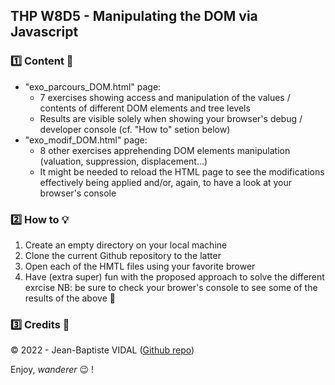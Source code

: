 ## THP W8D5 - Manipulating the DOM via Javascript

### :one: Content :scroll:
  
- "exo_parcours_DOM.html" page:  
  - 7 exercises showing access and manipulation of the values / contents of different DOM elements and tree levels  
  - Results are visible solely when showing your browser's debug / developer console (cf. "How to" setion below)  
- "exo_modif_DOM.html" page:  
    - 8 other exercises apprehending DOM elements manipulation (valuation, suppression, displacement...)  
    - It might be needed to reload the HTML page to see the modifications effectively being applied and/or, again, to have a look at your browser's console  
  
### :two: How to :bulb:
  
1. Create an empty directory on your local machine
2. Clone the current Github repository to the latter
3. Open each of the HMTL files using your favorite brower
4. Have (extra super) fun with the proposed approach to solve the different exrcise 
NB: be sure to check your brower's console to see some of the results of the above :eyes:
  
### :three: Credits :closed_lock_with_key:
&copy; 2022 - Jean-Baptiste VIDAL ([Github repo](https://github.com/GibbZ-78))
  
Enjoy, _wanderer_ :wink: !  
  